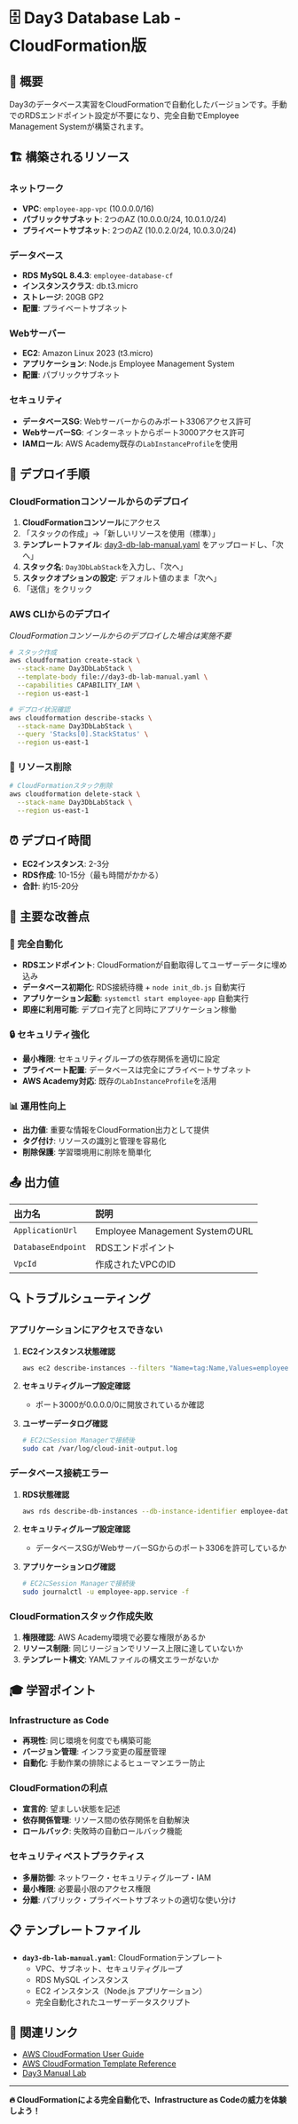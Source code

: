 # 🗄️ Day3 Database Lab - CloudFormation版

## 🎯 概要

Day3のデータベース実習をCloudFormationで自動化したバージョンです。手動でのRDSエンドポイント設定が不要になり、完全自動でEmployee Management Systemが構築されます。

## 🏗️ 構築されるリソース

### **ネットワーク**
- **VPC**: `employee-app-vpc` (10.0.0.0/16)
- **パブリックサブネット**: 2つのAZ (10.0.0.0/24, 10.0.1.0/24)
- **プライベートサブネット**: 2つのAZ (10.0.2.0/24, 10.0.3.0/24)

### **データベース**
- **RDS MySQL 8.4.3**: `employee-database-cf`
- **インスタンスクラス**: db.t3.micro
- **ストレージ**: 20GB GP2
- **配置**: プライベートサブネット

### **Webサーバー**
- **EC2**: Amazon Linux 2023 (t3.micro)
- **アプリケーション**: Node.js Employee Management System
- **配置**: パブリックサブネット

### **セキュリティ**
- **データベースSG**: Webサーバーからのみポート3306アクセス許可
- **WebサーバーSG**: インターネットからポート3000アクセス許可
- **IAMロール**: AWS Academy既存の`LabInstanceProfile`を使用

## 🚀 デプロイ手順

### **CloudFormationコンソールからのデプロイ**

1. **CloudFormationコンソール**にアクセス
2. 「スタックの作成」→「新しいリソースを使用（標準）」
3. **テンプレートファイル**: <a href="https://github.com/haw/aws-education-materials/blob/main/day3/db-lab/cloudformation/day3-db-lab-manual.yaml" target="_blank" rel="noopener noreferrer">day3-db-lab-manual.yaml</a> をアップロードし、「次へ」
4. **スタック名**: `Day3DbLabStack`を入力し、「次へ」
4. **スタックオプションの設定**: デフォルト値のまま「次へ」
5. 「送信」をクリック

### **AWS CLIからのデプロイ**

_CloudFormationコンソールからのデプロイした場合は実施不要_

```bash
# スタック作成
aws cloudformation create-stack \
  --stack-name Day3DbLabStack \
  --template-body file://day3-db-lab-manual.yaml \
  --capabilities CAPABILITY_IAM \
  --region us-east-1

# デプロイ状況確認
aws cloudformation describe-stacks \
  --stack-name Day3DbLabStack \
  --query 'Stacks[0].StackStatus' \
  --region us-east-1
```

### **🧹 リソース削除**

```bash
# CloudFormationスタック削除
aws cloudformation delete-stack \
  --stack-name Day3DbLabStack \
  --region us-east-1
```

## ⏰ デプロイ時間

- **EC2インスタンス**: 2-3分
- **RDS作成**: 10-15分（最も時間がかかる）
- **合計**: 約15-20分

## 🎯 主要な改善点

### **🔧 完全自動化**
- **RDSエンドポイント**: CloudFormationが自動取得してユーザーデータに埋め込み
- **データベース初期化**: RDS接続待機 + `node init_db.js` 自動実行
- **アプリケーション起動**: `systemctl start employee-app` 自動実行
- **即座に利用可能**: デプロイ完了と同時にアプリケーション稼働

### **🔒 セキュリティ強化**
- **最小権限**: セキュリティグループの依存関係を適切に設定
- **プライベート配置**: データベースは完全にプライベートサブネット
- **AWS Academy対応**: 既存の`LabInstanceProfile`を活用

### **📊 運用性向上**
- **出力値**: 重要な情報をCloudFormation出力として提供
- **タグ付け**: リソースの識別と管理を容易化
- **削除保護**: 学習環境用に削除を簡単化

## 📤 出力値

| 出力名 | 説明 |
|:---|:---|
| `ApplicationUrl` | Employee Management SystemのURL |
| `DatabaseEndpoint` | RDSエンドポイント |
| `VpcId` | 作成されたVPCのID |

## 🔍 トラブルシューティング

### **アプリケーションにアクセスできない**
1. **EC2インスタンス状態確認**
   ```bash
   aws ec2 describe-instances --filters "Name=tag:Name,Values=employee-web-server"
   ```

2. **セキュリティグループ設定確認**
   - ポート3000が0.0.0.0/0に開放されているか確認

3. **ユーザーデータログ確認**
   ```bash
   # EC2にSession Managerで接続後
   sudo cat /var/log/cloud-init-output.log
   ```

### **データベース接続エラー**
1. **RDS状態確認**
   ```bash
   aws rds describe-db-instances --db-instance-identifier employee-database-cf
   ```

2. **セキュリティグループ設定確認**
   - データベースSGがWebサーバーSGからのポート3306を許可しているか

3. **アプリケーションログ確認**
   ```bash
   # EC2にSession Managerで接続後
   sudo journalctl -u employee-app.service -f
   ```

### **CloudFormationスタック作成失敗**
1. **権限確認**: AWS Academy環境で必要な権限があるか
2. **リソース制限**: 同じリージョンでリソース上限に達していないか
3. **テンプレート構文**: YAMLファイルの構文エラーがないか

## 🎓 学習ポイント

### **Infrastructure as Code**
- **再現性**: 同じ環境を何度でも構築可能
- **バージョン管理**: インフラ変更の履歴管理
- **自動化**: 手動作業の排除によるヒューマンエラー防止

### **CloudFormationの利点**
- **宣言的**: 望ましい状態を記述
- **依存関係管理**: リソース間の依存関係を自動解決
- **ロールバック**: 失敗時の自動ロールバック機能

### **セキュリティベストプラクティス**
- **多層防御**: ネットワーク・セキュリティグループ・IAM
- **最小権限**: 必要最小限のアクセス権限
- **分離**: パブリック・プライベートサブネットの適切な使い分け

## 📋 テンプレートファイル

- **`day3-db-lab-manual.yaml`**: CloudFormationテンプレート
  - VPC、サブネット、セキュリティグループ
  - RDS MySQL インスタンス
  - EC2 インスタンス（Node.js アプリケーション）
  - 完全自動化されたユーザーデータスクリプト

## 🔗 関連リンク

- [AWS CloudFormation User Guide](https://docs.aws.amazon.com/AWSCloudFormation/latest/UserGuide/)
- [AWS CloudFormation Template Reference](https://docs.aws.amazon.com/AWSCloudFormation/latest/UserGuide/template-reference.html)
- [Day3 Manual Lab](../README.md)

---

**🔥 CloudFormationによる完全自動化で、Infrastructure as Codeの威力を体験しよう！**
